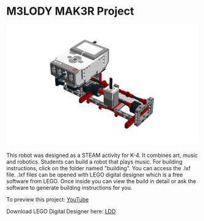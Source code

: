 <h1>M3LODY MAK3R Project</h1>
<img src="https://raw.githubusercontent.com/droidsrobotics/projects/master/images/M3LODYMAK3R.png">

This robot was designed as a STEAM activity for K-4. It combines art, music and robotics.  Students can build a robot that plays music. For building instructions, click on the folder named "building".  You can access the .lxf file.  .lxf files can be opened with LEGO digital designer which is a free software from LEGO.  Once inside you can view the build in detail or ask the software to generate building instructions for you.

To preview this project: <a href = "https://youtu.be/6ymDTEkohkw">YouTube<a>

Download LEGO Digital Designer here: <a href="http://ldd.lego.com/">LDD</a>

